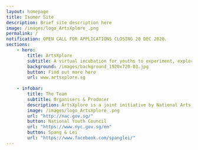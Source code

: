 ```yaml
---
layout: homepage
title: Isomer Site
description: Brief site description here
image: /images/logo_ArtsXplore_.png
permalink: /
notification: OPEN CALL FOR APPLICATIONS CLOSING 20 DEC 2020. 
sections:
    - hero:
        title: ArtsXplore
        subtitle: A virtual incubation for youths to experiment, explore and collaborate across different art forms in response to the issues they care about
        background: /images/background_1920x720-03.jpg
        button: Find out more here
        url: www.artsxplore.sg
       
    - infobar:
        title: The Team
        subtitle: Organisers & Producer
        description: ArtsXplore is a joint initiative by National Arts Council and National Youth Council. This first season is organised by Spang & Lei.
        image: /images/logo_ArtsXplore_.png
        url: "http://nac.gov.sg/"
        button: National Youth Council
        url: "https://www.nyc.gov.sg/en"
        button: Spang & Lei
        url: "https://www.facebook.com/spanglei/"
---
```


